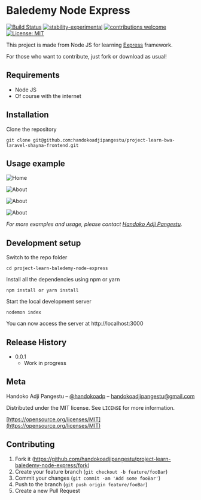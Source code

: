 # Baledemy Node Express

[![Build Status](https://travis-ci.org/dwyl/esta.svg?branch=master)](https://github.com/handokoadp/project-learn-baledemy-node-express)
[![stability-experimental](https://img.shields.io/badge/stability-experimental-orange.svg)](https://github.com/handokoadp/project-learn-baledemy-node-express)
[![contributions welcome](https://img.shields.io/badge/contributions-welcome-brightgreen.svg?style=flat)](https://github.com/handokoadjipangestuproject-learn-baledemy-node-express/fork)
[![License: MIT](https://img.shields.io/badge/License-MIT-yellow.svg)](https://opensource.org/licenses/MIT)

This project is made from Node JS for learning [Express](https://expressjs.com/) framework.

For those who want to contribute, just fork or download as usual!

## Requirements

-   Node JS
-   Of course with the internet

## Installation

Clone the repository

    git clone git@github.com:handokoadjipangestu/project-learn-bwa-laravel-shayna-frontend.git

## Usage example

![Home](https://bebaskripsi.000webhostapp.com/project-learn-baledemy-node-express/home.png?)

![About](https://bebaskripsi.000webhostapp.com/project-learn-baledemy-node-express/about.png?)

![About](https://bebaskripsi.000webhostapp.com/project-learn-baledemy-node-express/user.png?)

![About](https://bebaskripsi.000webhostapp.com/project-learn-baledemy-node-express/create-user.png?)

_For more examples and usage, please contact [Handoko Adji Pangestu](https://www.instagram.com/handokoadp/)._

## Development setup

Switch to the repo folder

    cd project-learn-baledemy-node-express

Install all the dependencies using npm or yarn

    npm install or yarn install

Start the local development server

    nodemon index

You can now access the server at http://localhost:3000

## Release History

-   0.0.1
    -   Work in progress

## Meta

Handoko Adji Pangestu – [@handokoadp](https://www.instagram.com/handokoadp/) – handokoadjipangestu@gmail.com

Distributed under the MIT license. See `LICENSE` for more information.

[https://opensource.org/licenses/MIT](https://opensource.org/licenses/MIT)

## Contributing

1. Fork it (<https://github.com/handokoadjipangestu/project-learn-baledemy-node-express/fork>)
2. Create your feature branch (`git checkout -b feature/fooBar`)
3. Commit your changes (`git commit -am 'Add some fooBar'`)
4. Push to the branch (`git push origin feature/fooBar`)
5. Create a new Pull Request
